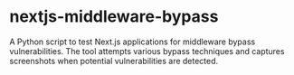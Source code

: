 # nextjs-middleware-bypass
A Python script to test Next.js applications for middleware bypass vulnerabilities. The tool attempts various bypass techniques and captures screenshots when potential vulnerabilities are detected.

